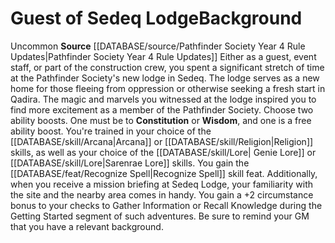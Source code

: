 ﻿---
ability: null
ability_boost: null
feat: null
id: '354'
name: Guest of Sedeq Lodge
prerequisite: null
rarity: null
rus_type_level: null
skill: null
source: '[[DATABASE/source/Pathfinder Society Year 4 Rule Updates|Pathfinder Society
  Year 4 Rule Updates]]'
subcategory: null
trait: null
type: null

---
# Guest of Sedeq Lodge<span class="item-type">Background</span>

<span class="trait-uncommon item-trait">Uncommon</span>
**Source** [[DATABASE/source/Pathfinder Society Year 4 Rule Updates|Pathfinder Society Year 4 Rule Updates]]
Either as a guest, event staff, or part of the construction crew, you spent a significant stretch of time at the Pathfinder Society's new lodge in Sedeq. The lodge serves as a new home for those fleeing from oppression or otherwise seeking a fresh start in Qadira. The magic and marvels you witnessed at the lodge inspired you to find more excitement as a member of the Pathfinder Society.
 Choose two ability boosts. One must be to **Constitution** or **Wisdom**, and one is a free ability boost.
 You're trained in your choice of the [[DATABASE/skill/Arcana|Arcana]] or [[DATABASE/skill/Religion|Religion]] skills, as well as your choice of the [[DATABASE/skill/Lore| Genie Lore]] or [[DATABASE/skill/Lore|Sarenrae Lore]] skills. You gain the [[DATABASE/feat/Recognize Spell|Recognize Spell]] skill feat.
 Additionally, when you receive a mission briefing at Sedeq Lodge, your familiarity with the site and the nearby area comes in handy. You gain a +2 circumstance bonus to your checks to Gather Information or Recall Knowledge during the Getting Started segment of such adventures. Be sure to remind your GM that you have a relevant background.